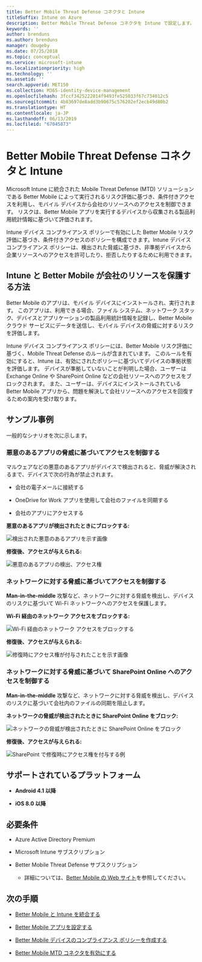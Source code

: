 ```yaml
---
title: Better Mobile Threat Defense コネクタと Intune
titleSuffix: Intune on Azure
description: Better Mobile Threat Defense コネクタを Intune で設定します。
keywords: ''
author: brenduns
ms.author: brenduns
manager: dougeby
ms.date: 07/25/2018
ms.topic: conceptual
ms.service: microsoft-intune
ms.localizationpriority: high
ms.technology: ''
ms.assetid: ''
search.appverid: MET150
ms.collection: M365-identity-device-management
ms.openlocfilehash: 3fccf3425222814f9493fe525033f67c734012c5
ms.sourcegitcommit: 4b83697de8add3b90675c576202ef2ecb49d80b2
ms.translationtype: HT
ms.contentlocale: ja-JP
ms.lasthandoff: 06/13/2019
ms.locfileid: "67045873"
---
```

# <a name="better-mobile-threat-defense-connector-with-intune"></a>Better Mobile Threat Defense コネクタと Intune

Microsoft Intune に統合された Mobile Threat Defense (MTD) ソリューションである Better Mobile によって実行されるリスク評価に基づき、条件付きアクセスを利用し、モバイル デバイスから会社のリソースへのアクセスを制御できます。 リスクは、Better Mobile アプリを実行するデバイスから収集される製品利用統計情報に基づいて評価されます。

Intune デバイス コンプライアンス ポリシーで有効にした Better Mobile リスク評価に基づき、条件付きアクセスのポリシーを構成できます。Intune デバイス コンプライアンス ポリシーは、検出された脅威に基づき、非準拠デバイスから企業リソースへのアクセスを許可したり、拒否したりするために利用できます。

## <a name="how-do-intune-and-better-mobile-help-protect-your-company-resources"></a>Intune と Better Mobile が会社のリソースを保護する方法

Better Mobile のアプリは、モバイル デバイスにインストールされ、実行されます。 このアプリは、利用できる場合、ファイル システム、ネットワーク スタック、デバイスとアプリケーションの製品利用統計情報を記録し、Better Mobile クラウド サービスにデータを送信し、モバイル デバイスの脅威に対するリスクを評価します。

Intune デバイス コンプライアンス ポリシーには、Better Mobile リスク評価に基づく、Mobile Threat Defense のルールが含まれています。 このルールを有効にすると、Intune は、有効にされたポリシーに基づいてデバイスの準拠状態を評価します。 デバイスが準拠していないことが判明した場合、ユーザーは Exchange Online や SharePoint Online などの会社リソースへのアクセスをブロックされます。 また、ユーザーは、デバイスにインストールされている Better Mobile アプリから、問題を解決して会社リソースへのアクセスを回復するための案内を受け取ります。

## <a name="sample-scenarios"></a>サンプル事例

一般的なシナリオを次に示します。

### <a name="control-access-based-on-threats-from-malicious-apps"></a>悪意のあるアプリの脅威に基づいてアクセスを制御する

マルウェアなどの悪意のあるアプリがデバイスで検出されると、脅威が解決されるまで、デバイスで次の行為が禁止されます。

-   会社の電子メールに接続する

-   OneDrive for Work アプリを使用して会社のファイルを同期する

-   会社のアプリにアクセスする

**悪意のあるアプリが検出されたときにブロックする:**

![検出された悪意のあるアプリを示す画像](./media/better_mobile_maliciousapps_blocked.png)

**修復後、アクセスが与えられる:**

![悪意のあるアプリの検出、アクセス権](./media/better_mobile_maliciousapps_unblocked.png)

### <a name="control-access-based-on-threat-to-network"></a>ネットワークに対する脅威に基づいてアクセスを制御する

**Man-in-the-middle** 攻撃など、ネットワークに対する脅威を検出し、デバイスのリスクに基づいて Wi-Fi ネットワークへのアクセスを保護します。

**Wi-Fi 経由のネットワーク アクセスをブロックする:**

![Wi-Fi 経由のネットワーク アクセスをブロックする](./media/better_mobile_network_wifi_blocked.png)

**修復後、アクセスが与えられる:**

![修復時にアクセス権が付与されたことを示す画像](./media/better_mobile_network_wifi_unblocked.png)

### <a name="control-access-to-sharepoint-online-based-on-threat-to-network"></a>ネットワークに対する脅威に基づいて SharePoint Online へのアクセスを制御する

**Man-in-the-middle** 攻撃など、ネットワークに対する脅威を検出し、デバイスのリスクに基づいて会社内のファイルの同期を阻止します。

**ネットワークの脅威が検出されたときに SharePoint Online をブロック:**

![ネットワークの脅威が検出されたときに SharePoint Online をブロック](./media/better_mobile_network_spo_blocked.png)

**修復後、アクセスが与えられる:**

![SharePoint で修復時にアクセス権を付与する例](./media/better_mobile_network_spo_unblocked.png)

## <a name="supported-platforms"></a>サポートされているプラットフォーム

-   **Android 4.1 以降**

-   **iOS 8.0 以降**

## <a name="prerequisites"></a>必要条件

-   Azure Active Directory Premium

-   Microsoft Intune サブスクリプション

-   Better Mobile Threat Defense サブスクリプション

    -   詳細については、[Better Mobile の Web サイト](https://www.better.mobi/)を参照してください。

## <a name="next-steps"></a>次の手順

- [Better Mobile と Intune を統合する](better-mobile-mtd-connector-integration.md)

- [Better Mobile アプリを設定する](mtd-apps-ios-app-configuration-policy-add-assign.md)

- [Better Mobile デバイスのコンプライアンス ポリシーを作成する](mtd-device-compliance-policy-create.md)

- [Better Mobile MTD コネクタを有効にする](mtd-connector-enable.md)
